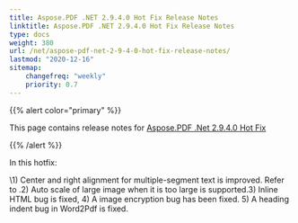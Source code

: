 ```yaml
---
title: Aspose.PDF .NET 2.9.4.0 Hot Fix Release Notes
linktitle: Aspose.PDF .NET 2.9.4.0 Hot Fix Release Notes
type: docs
weight: 380
url: /net/aspose-pdf-net-2-9-4-0-hot-fix-release-notes/
lastmod: "2020-12-16"
sitemap:
    changefreq: "weekly"
    priority: 0.7
---
```


{{% alert color="primary" %}}

This page contains release notes for [Aspose.PDF .Net 2.9.4.0 Hot Fix](http://www.aspose.com/downloads/pdf/net/new-releases/aspose.pdf-.net-2.9.4.0-hot-fix/)

{{% /alert %}}

In this hotfix:

\1) Center and right alignment for multiple-segment text is improved. Refer to .2) Auto scale of large image when it is too large is supported.3) Inline HTML bug is fixed, 4) A image encryption bug has been fixed. 5) A heading indent bug in Word2Pdf is fixed.
